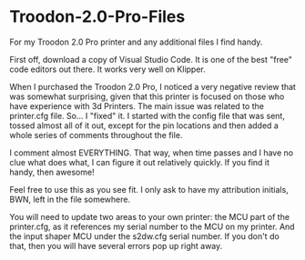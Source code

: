 # Troodon-2.0-Pro-Files
For my Troodon 2.0 Pro printer and any additional files I find handy.

First off, download a copy of Visual Studio Code. It is one of the best "free" code editors out there. It works very well on Klipper. 

When I purchased the Troodon 2.0 Pro, I noticed a very negative review that was somewhat surprising, given that this printer is focused on those who have experience with 3d Printers.
The main issue was related to the printer.cfg file.  So... I "fixed" it.  I started with the config file that was sent, tossed almost all of it out, except for the pin locations and then added a whole series of comments throughout the file.

I comment almost EVERYTHING. That way, when time passes and I have no clue what does what, I can figure it out relatively quickly. If you find it handy, then awesome!

Feel free to use this as you see fit.  I only ask to have my attribution initials, BWN, left in the file somewhere.

You will need to update two areas to your own printer: the MCU part of the printer.cfg, as it references my serial number to the MCU on my printer. And the input shaper MCU under the s2dw.cfg serial number.  If you don't do that, then you will have several errors pop up right away.
